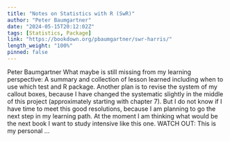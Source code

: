 ```yaml
---
title: "Notes on Statistics with R (SwR)"
author: "Peter Baumgartner"
date: "2024-05-15T20:12:02Z"
tags: [Statistics, Package]
link: "https://bookdown.org/pbaumgartner/swr-harris/"
length_weight: "100%"
pinned: false
---
```


Peter Baumgartner What maybe is still missing from my learning perspective: A summary and collection of lesson learned including when to use which test and R package. Another plan is to revise the system of my callout boxes, because I have changed the systematic slightly in the middle of this project (approximately starting with chapter 7). But I do not know if I have time to meet this good resolutions, because I am planning to go the next step in my learning path. At the moment I am thinking what would be the next book I want to study intensive like this one. WATCH OUT: This is my personal ...

